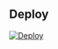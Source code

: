 
## Deploy 

[![Deploy](https://www.herokucdn.com/deploy/button.svg)](https://heroku.com/deploy?template=https://github.com/Ridzys96/Shortner-Converter-Bot-V2)
